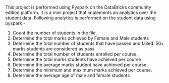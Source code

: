This project is performed using Pyspark on the DataBricks community edition platform. It is a mini project that implements an analytics over the student data. 
Following analytics is performed on the student data using pyspark - 
1. Count the number of students in the file.
2. Determine the total marks achieved by Female and Male students
3. Determine the total number of students that have passed and failed. 50+ marks students are considered as pass
4. Determine the total number of students enrolled per course.
5. Determine the total marks students have achieved per course
6. Determine the average marks student have achieved per course.
7. Determine the minimum and maximum marks achieved per course.
8. Determine the average age of male and female students.
